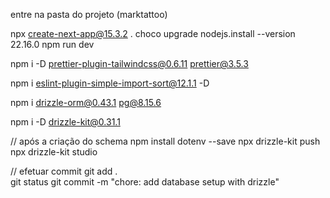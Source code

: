 entre na pasta do projeto (marktattoo)

npx create-next-app@15.3.2 .
choco upgrade nodejs.install --version 22.16.0
npm run dev

npm i -D prettier-plugin-tailwindcss@0.6.11 prettier@3.5.3

npm i eslint-plugin-simple-import-sort@12.1.1 -D

npm i drizzle-orm@0.43.1 pg@8.15.6

npm i -D drizzle-kit@0.31.1

// após a criação do schema
npm install dotenv --save
npx drizzle-kit push
npx drizzle-kit studio

// efetuar commit
git add .  
git status
git commit -m "chore: add database setup with drizzle"
